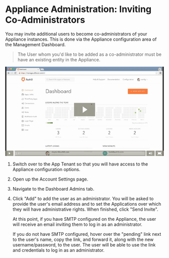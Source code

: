# Appliance Administration: Inviting Co-Administrators

You may invite additional users to become co-administrators of your Appliance instances. This is done via the Appliance configuration area of the Management Dashboard.

> The User whom you'd like to be added as a co-administrator must be have an existing entity in the Appliance.

[![](/media/articles/appliance/admin/invite-co-admins.png)](https://auth0-1.wistia.com/medias/2t8n98qc5j)

1. Switch over to the App Tenant so that you will have access to the Appliance configuration options.

2. Open up the Account Settings page.

3. Navigate to the Dashboard Admins tab.

4. Click "Add" to add the user as an administrator. You will be asked to provide the user's email address and to set the Applications over which they will have administrative rights. When finished, click "Send Invite".

    At this point, if you have SMTP configured on the Appliance, the user will receive an email inviting them to log in as an administrator.

    If you do not have SMTP configured, hover over the "pending" link next to the user's name, copy the link, and forward it, along with the new username/password, to the user. The user will be able to use the link and credentials to log in as an administrator.
